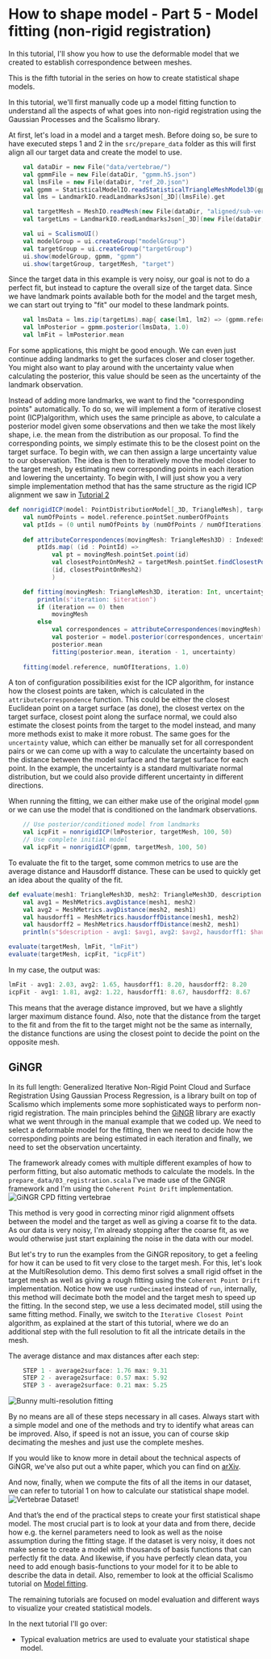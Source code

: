 # How to shape model - Part 5 - Model fitting (non-rigid registration)

In this tutorial, I'll show you how to use the deformable model that we created to establish correspondence between meshes. 
<!-- VIDEO OF Non-rigid registration -->

<!-- Hi and welcome to “Coding with Dennis” - my name is Dennis  -->
This is the fifth tutorial in the series on how to create statistical shape models. 

In this tutorial, we'll first manually code up a model fitting function to understand all the aspects of what goes into non-rigid registration using the Gaussian Processes and the Scalismo library. 

At first, let's load in a model and a target mesh. Before doing so, be sure to have executed steps 1 and 2 in the `src/prepare_data` folder as this will first align all our target data and create the model to use.
```scala
    val dataDir = new File("data/vertebrae/")
    val gpmmFile = new File(dataDir, "gpmm.h5.json")
    val lmsFile = new File(dataDir, "ref_20.json")
    val gpmm = StatisticalModelIO.readStatisticalTriangleMeshModel3D(gpmmFile).get
    val lms = LandmarkIO.readLandmarksJson[_3D](lmsFile).get

    val targetMesh = MeshIO.readMesh(new File(dataDir, "aligned/sub-verse010_segment_20.ply")).get
    val targetLms = LandmarkIO.readLandmarksJson[_3D](new File(dataDir, "aligned/sub-verse010_segment_20.json")).get

    val ui = ScalismoUI()
    val modelGroup = ui.createGroup("modelGroup")
    val targetGroup = ui.createGroup("targetGroup")
    ui.show(modelGroup, gpmm, "gpmm")
    ui.show(targetGroup, targetMesh, "target")
```
Since the target data in this example is very noisy, our goal is not to do a perfect fit, but instead to capture the overall size of the target data.
Since we have landmark points available both for the model and the target mesh, we can start out trying to "fit" our model to these landmark points.
```scala
    val lmsData = lms.zip(targetLms).map{ case(lm1, lm2) => (gpmm.reference.pointSet.findClosestPoint(lm1.point).id, lm2.point)}.toIndexedSeq
    val lmPosterior = gpmm.posterior(lmsData, 1.0)
    val lmFit = lmPosterior.mean
```
For some applications, this might be good enough. We can even just continue adding landmarks to get the surfaces closer and closer together. You might also want to play around with the uncertainty value when calculating the posterior, this value should be seen as the uncertainty of the landmark observation. 

Instead of adding more landmarks, we want to find the "corresponding points" automatically. To do so, we will implement a form of iterative closest point (ICP)algorithm, which uses the same principle as above, to calculate a posterior model given some observations and then we take the most likely shape, i.e. the mean from the distribution as our proposal. 
To find the corresponding points, we simply estimate this to be the closest point on the target surface. To begin with, we can then assign a large uncertainty value to our observation. The idea is then to iteratively move the model closer to the target mesh, by estimating new corresponding points in each iteration and lowering the uncertainty. 
To begin with, I will just show you a very simple implementation method that has the same structure as the rigid ICP alignment we saw in [Tutorial 2](05_Fitting.md)

```scala
def nonrigidICP(model: PointDistributionModel[_3D, TriangleMesh], targetMesh: TriangleMesh3D, numOfSamplePoints: Int, numOfIterations: Int) : TriangleMesh3D = 
    val numOfPoints = model.reference.pointSet.numberOfPoints
    val ptIds = (0 until numOfPoints by (numOfPoints / numOfIterations)).map(i => PointId(i))
    
    def attributeCorrespondences(movingMesh: TriangleMesh3D) : IndexedSeq[(PointId, Point[_3D])] = 
        ptIds.map( (id : PointId) =>
            val pt = movingMesh.pointSet.point(id)
            val closestPointOnMesh2 = targetMesh.pointSet.findClosestPoint(pt).point
            (id, closestPointOnMesh2)
            )

    def fitting(movingMesh: TriangleMesh3D, iteration: Int, uncertainty: Double): TriangleMesh3D =
        println(s"iteration: $iteration")
        if (iteration == 0) then
            movingMesh 
        else 
            val correspondences = attributeCorrespondences(movingMesh)
            val posterior = model.posterior(correspondences, uncertainty)
            posterior.mean
            fitting(posterior.mean, iteration - 1, uncertainty)
        
    fitting(model.reference, numOfIterations, 1.0)
```

A ton of configuration possibilities exist for the ICP algorithm, for instance how the closest points are taken, which is calculated in the `attributeCorrespondence` function. This could be either the closest Euclidean point on a target surface (as done), the closest vertex on the target surface, closest point along the surface normal, we could also estimate the closest points from the target to the model instead, and many more methods exist to make it more robust. The same goes for the `uncertainty` value, which can either be manually set for all correspondent pairs or we can come up with a way to calculate the uncertainty based on the distance between the model surface and the target surface for each point. In the example, the uncertainty is a standard multivariate normal distribution, but we could also provide different uncertainty in different directions. 

When running the fitting, we can either make use of the original model `gpmm` or we can use the model that is conditioned on the landmark observations. 

```scala
    // Use posterior/conditioned model from landmarks
    val icpFit = nonrigidICP(lmPosterior, targetMesh, 100, 50)
    // Use complete initial model
    val icpFit = nonrigidICP(gpmm, targetMesh, 100, 50)
```
To evaluate the fit to the target, some common metrics to use are the average distance and Hausdorff distance. These can be used to quickly get an idea about the quality of the fit.
```scala
def evaluate(mesh1: TriangleMesh3D, mesh2: TriangleMesh3D, description: String): Unit =
    val avg1 = MeshMetrics.avgDistance(mesh1, mesh2)
    val avg2 = MeshMetrics.avgDistance(mesh2, mesh1)
    val hausdorff1 = MeshMetrics.hausdorffDistance(mesh1, mesh2)
    val hausdorff2 = MeshMetrics.hausdorffDistance(mesh2, mesh1)
    println(s"$description - avg1: $avg1, avg2: $avg2, hausdorff1: $hausdorff1, hausdorff2: $hausdorff2")

evaluate(targetMesh, lmFit, "lmFit")
evaluate(targetMesh, icpFit, "icpFit")
```
In my case, the output was:
```scala
lmFit - avg1: 2.03, avg2: 1.65, hausdorff1: 8.20, hausdorff2: 8.20
icpFit - avg1: 1.81, avg2: 1.22, hausdorff1: 8.67, hausdorff2: 8.67
```
This means that the average distance improved, but we have a slightly larger maximum distance found. Also, note that the distance from the target to the fit and from the fit to the target might not be the same as internally, the distance functions are using the closest point to decide the point on the opposite mesh. 

## GiNGR
In its full length: Generalized Iterative Non-Rigid Point Cloud and Surface Registration Using Gaussian Process Regression, is a library built on top of Scalismo which implements some more sophisticated ways to perform non-rigid registration. 
The main principles behind the [GiNGR](https://github.com/unibas-gravis/GiNGR) library are exactly what we went through in the manual example that we coded up. We need to select a deformable model for the fitting, then we need to decide how the corresponding points are being estimated in each iteration and finally, we need to set the observation uncertainty.

The framework already comes with multiple different examples of how to perform fitting, but also automatic methods to calculate the models. 
In the `prepare_data/03_registration.scala` I've made use of the GiNGR framework and I'm using the `Coherent Point Drift` implementation.
![GiNGR CPD fitting vertebrae](/img/fitting_vertebrae.gif)

This method is very good in correcting minor rigid alignment offsets between the model and the target as well as giving a coarse fit to the data. As our data is very noisy, I'm already stopping after the coarse fit, as we would otherwise just start explaining the noise in the data with our model. 

But let's try to run the examples from the GiNGR repository, to get a feeling for how it can be used to fit very close to the target mesh. For this, let's look at the MultiResolution demo. This demo first solves a small rigid offset in the target mesh as well as giving a rough fitting using the `Coherent Point Drift` implementation. Notice how we use `runDecimated` instead of `run`, internally, this method will decimate both the model and the target mesh to speed up the fitting. In the second step, we use a less decimated model, still using the same fitting method. Finally, we switch to the `Iterative Closest Point` algorithm, as explained at the start of this tutorial, where we do an additional step with the full resolution to fit all the intricate details in the mesh. 

The average distance and max distances after each step:
```scala
    STEP 1 - average2surface: 1.76 max: 9.31
    STEP 2 - average2surface: 0.57 max: 5.92
    STEP 3 - average2surface: 0.21 max: 5.25
```
![Bunny multi-resolution fitting](/img/fitting_bunny.gif)

By no means are all of these steps necessary in all cases. Always start with a simple model and one of the methods and try to identify what areas can be improved. Also, if speed is not an issue, you can of course skip decimating the meshes and just use the complete meshes. 

If you would like to know more in detail about the technical aspects of GiNGR, we've also put out a white paper, which you can find on [arXiv](https://arxiv.org/abs/2203.09986).

And now, finally, when we compute the fits of all the items in our dataset, we can refer to tutorial 1 on how to calculate our statistical shape model.
![Vertebrae Dataset!](/img/vertebrae/ssm.gif)

And that’s the end of the practical steps to create your first statistical shape model. The most crucial part is to look at your data and from there, decide how e.g. the kernel parameters need to look as well as the noise assumption during the fitting stage. If the dataset is very noisy, it does not make sense to create a model with thousands of basis functions that can perfectly fit the data. And likewise, if you have perfectly clean data, you need to add enough basis-functions to your model for it to be able to describe the data in detail. Also, remember to look at the official Scalismo tutorial on [Model fitting](https://scalismo.org/docs/Tutorials/tutorial11).

The remaining tutorials are focused on model evaluation and different ways to visualize your created statistical models. 

In the next tutorial I'll go over:
* Typical evaluation metrics are used to evaluate your statistical shape model. 

<!-- That was all for this video. Remember to give the video a like, comment below with your own shape model project and of course subscribe to the channel for more content like this.
See you in the next video! -->

